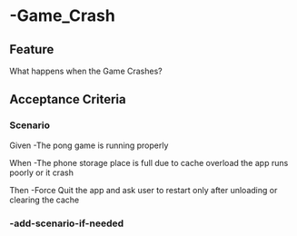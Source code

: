 # -Game_Crash

## Feature

What happens when the Game Crashes?

## Acceptance Criteria

### Scenario

  Given -The pong game is running properly

  When -The phone storage place is full due to cache 
  overload the app runs poorly or it crash

  Then -Force Quit the app and ask user to restart 
  only after unloading or clearing the cache

### -add-scenario-if-needed

